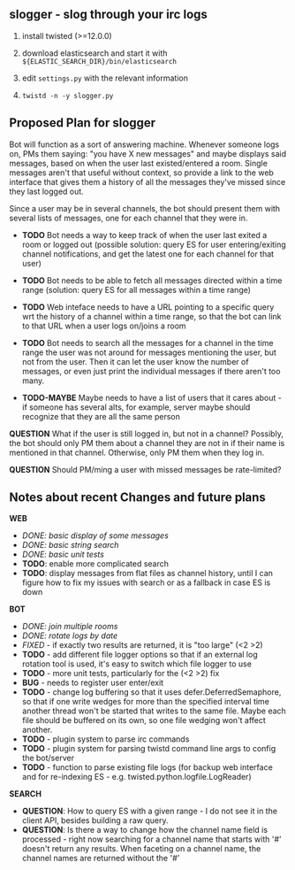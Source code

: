 slogger - slog through your irc logs
---

1. install twisted (>=12.0.0)

2. download elasticsearch and start it with
    `${ELASTIC_SEARCH_DIR}/bin/elasticsearch`

3. edit `settings.py` with the relevant information

4. `twistd -n -y slogger.py`


Proposed Plan for slogger
-------------------------

Bot will function as a sort of answering machine.  Whenever someone logs on, PMs them saying: "you have X new messages" and maybe displays said messages, based on when the user last existed/entered a room.  Single messages aren't that useful without context, so provide a link to the web interface that gives them a history of all the messages they've missed since they last logged out.

Since a user may be in several channels, the bot should present them with several lists of messages, one for each channel that they were in.

* **TODO** Bot needs a way to keep track of when the user last exited a room or logged out (possible solution: query ES for user entering/exiting channel notifications, and get the latest one for each channel for that user)

* **TODO** Bot needs to be able to fetch all messages directed within a time range (solution: query ES for all messages within a time range)

* **TODO** Web inteface needs to have a URL pointing to a specific query wrt the history of a channel within a time range, so that the bot can link to that URL when a user logs on/joins a room

* **TODO** Bot needs to search all the messages for a channel in the time range the user was not around for messages mentioning the user, but not from the user.  Then it can let the user know the number of messages, or even just print the individual messages if there aren't too many.

* **TODO-MAYBE** Maybe needs to have a list of users that it cares about - if someone has several alts, for example, server maybe should recognize that they are all the same person


**QUESTION** What if the user is still logged in, but not in a channel?  Possibly, the bot should only PM them about a channel they are not in if their name is mentioned in that channel.  Otherwise, only PM them when they log in.

**QUESTION** Should PM/ming a user with missed messages be rate-limited?


Notes about recent Changes and future plans
-------------------------------------------

**WEB**

* *DONE: basic display of some messages*
* *DONE: basic string search*
* *DONE: basic unit tests*
* **TODO**: enable more complicated search
* **TODO**: display messages from flat files as channel history, until I can figure how to fix my issues with search or as a fallback in case ES is down


**BOT**

* *DONE: join multiple rooms*
* *DONE: rotate logs by date*
* *FIXED* - if exactly two results are returned, it is "too large" (<2 >2)
* **TODO** - add different file logger options so that if an external log rotation tool is used, it's easy to switch which file logger to use
* **TODO** - more unit tests, particularly for the (<2 >2) fix
* **BUG** - needs to register user enter/exit
* **TODO** - change log buffering so that it uses defer.DeferredSemaphore, so that if one write wedges for more than the specified interval time another thread won't be started that writes to the same file.  Maybe each file should be buffered on its own, so one file wedging won't affect another.
* **TODO** - plugin system to parse irc commands
* **TODO** - plugin system for parsing twistd command line args to config the bot/server
* **TODO** - function to parse existing file logs (for backup web interface and for re-indexing ES - e.g. twisted.python.logfile.LogReader)


**SEARCH**

* **QUESTION**: How to query ES with a given range - I do not see it in the client API, besides building a raw query.
* **QUESTION**: Is there a way to change how the channel name field is processed - right now searching for a channel name that starts with '#' doesn't return any results.  When faceting on a channel name, the channel names are returned without the '#'
